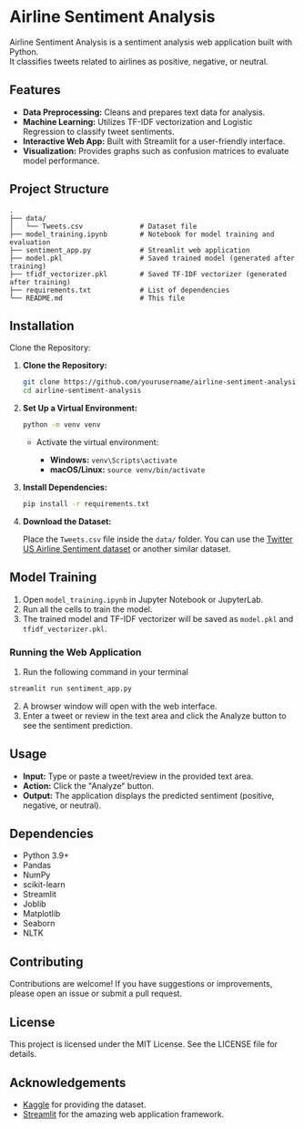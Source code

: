 # Airline Sentiment Analysis

Airline Sentiment Analysis is a sentiment analysis web application built with Python.  
It classifies tweets related to airlines as positive, negative, or neutral.

## Features

- **Data Preprocessing:** Cleans and prepares text data for analysis.
- **Machine Learning:** Utilizes TF-IDF vectorization and Logistic Regression to classify tweet sentiments.
- **Interactive Web App:** Built with Streamlit for a user-friendly interface.
- **Visualization:** Provides graphs such as confusion matrices to evaluate model performance.

## Project Structure

    .
    ├── data/
    │   └── Tweets.csv              # Dataset file
    ├── model_training.ipynb        # Notebook for model training and evaluation
    ├── sentiment_app.py            # Streamlit web application
    ├── model.pkl                   # Saved trained model (generated after training)
    ├── tfidf_vectorizer.pkl        # Saved TF-IDF vectorizer (generated after training)
    ├── requirements.txt            # List of dependencies
    └── README.md                   # This file

## Installation
Clone the Repository:


1. **Clone the Repository:**
   ```bash
   git clone https://github.com/yourusername/airline-sentiment-analysis.git
   cd airline-sentiment-analysis
   ```
   
2. **Set Up a Virtual Environment:**
   ```bash
   python -m venv venv
   ```

   - Activate the virtual environment:

      - **Windows:** ```venv\Scripts\activate```
      - **macOS/Linux:** ```source venv/bin/activate```
   

4. **Install Dependencies:**

   ```bash
   pip install -r requirements.txt
   ```
   
5. **Download the Dataset:**

   Place the ```Tweets.csv``` file inside the ```data/``` folder.
   You can use the [Twitter US Airline Sentiment dataset](https://www.kaggle.com/datasets/crowdflower/twitter-airline-sentiment)
 or another similar dataset.


## Model Training

   1. Open ```model_training.ipynb``` in Jupyter Notebook or JupyterLab.
   2. Run all the cells to train the model.
   3. The trained model and TF-IDF vectorizer will be saved as ```model.pkl``` and ```tfidf_vectorizer.pkl```.

### Running the Web Application

   1. Run the following command in your terminal
   
   ```bash
   streamlit run sentiment_app.py
   ```
   
   2. A browser window will open with the web interface.
   3. Enter a tweet or review in the text area and click the Analyze button to see the sentiment prediction.

## Usage

   - **Input:** Type or paste a tweet/review in the provided text area.
   - **Action:** Click the "Analyze" button.
   - **Output:** The application displays the predicted sentiment (positive, negative, or neutral).

## Dependencies

   - Python 3.9+
   - Pandas
   - NumPy
   - scikit-learn
   - Streamlit
   - Joblib
   - Matplotlib
   - Seaborn
   - NLTK
 
## Contributing
Contributions are welcome! If you have suggestions or improvements, please open an issue or submit a pull request.

## License
This project is licensed under the MIT License. See the LICENSE file for details.

## Acknowledgements
   - [Kaggle](https://www.kaggle.com/datasets/crowdflower/twitter-airline-sentiment) for providing the dataset.
   - [Streamlit](https://streamlit.io/) for the amazing web application framework.
